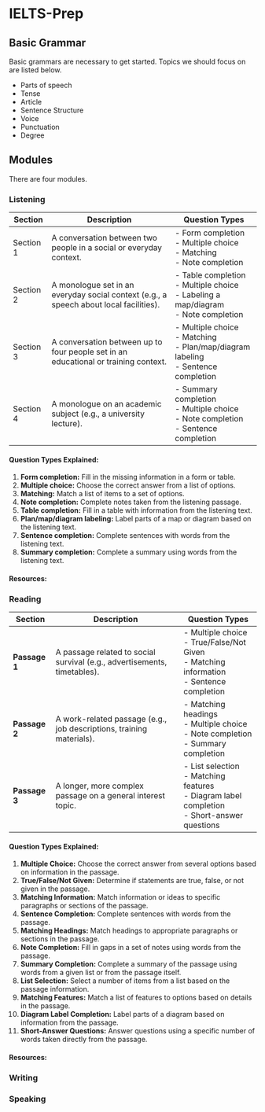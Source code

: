 # IELTS-Prep

## Basic Grammar
Basic grammars are necessary to get started. Topics we should focus on are listed below.
- Parts of speech
- Tense
- Article
- Sentence Structure
- Voice
- Punctuation
- Degree

## Modules
There are four modules. 

### Listening
|  Section  |  Description  |  Question Types  |
|  -------- |  --------     |   --------       |
| Section 1|A conversation between two people in a social or everyday context.|	- Form completion <br> - Multiple choice <br> - Matching <br> - Note completion|
|Section 2|A monologue set in an everyday social context (e.g., a speech about local facilities).|- Table completion <br> - Multiple choice <br> - Labeling a map/diagram <br> - Note completion|
|Section 3|A conversation between up to four people set in an educational or training context.|- Multiple choice <br> - Matching <br> - Plan/map/diagram labeling <br> - Sentence completion|
|Section 4|A monologue on an academic subject (e.g., a university lecture).|- Summary completion <br> - Multiple choice <br> - Note completion <br> - Sentence completion|
#### Question Types Explained:

1.  **Form completion:** Fill in the missing information in a form or table.
2.  **Multiple choice:** Choose the correct answer from a list of options.
3.  **Matching:** Match a list of items to a set of options.
4.  **Note completion:** Complete notes taken from the listening passage.
5.  **Table completion:** Fill in a table with information from the listening text.
6.  **Plan/map/diagram labeling:** Label parts of a map or diagram based on the listening text.
7.  **Sentence completion:** Complete sentences with words from the listening text.
8.  **Summary completion:** Complete a summary using words from the listening text.

#### Resources:


### Reading
| **Section** | **Description** | **Question Types** |
| ---- | ---- | ---- |
| **Passage 1** | A passage related to social survival (e.g., advertisements, timetables).|- Multiple choice <br> - True/False/Not Given <br> - Matching information <br> - Sentence completion|
|**Passage 2**| A work-related passage (e.g., job descriptions, training materials). | - Matching headings <br> - Multiple choice <br> - Note completion <br> - Summary completion |
| **Passage 3** | A longer, more complex passage on a general interest topic. | - List selection <br> - Matching features <br> - Diagram label completion <br> - Short-answer questions |

#### Question Types Explained:
1. **Multiple Choice:** Choose the correct answer from several options based on information in the passage.
2. **True/False/Not Given:** Determine if statements are true, false, or not given in the passage.
3. **Matching Information:** Match information or ideas to specific paragraphs or sections of the passage.
4. **Sentence Completion:** Complete sentences with words from the passage.
5. **Matching Headings:** Match headings to appropriate paragraphs or sections in the passage.
6. **Note Completion:** Fill in gaps in a set of notes using words from the passage.
7. **Summary Completion:** Complete a summary of the passage using words from a given list or from the passage itself.
8. **List Selection:** Select a number of items from a list based on the passage information.
9. **Matching Features:** Match a list of features to options based on details in the passage.
10. **Diagram Label Completion:** Label parts of a diagram based on information from the passage.
11. **Short-Answer Questions:** Answer questions using a specific number of words taken directly from the passage.

#### Resources:




### Writing
### Speaking
